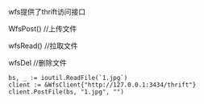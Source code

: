 wfs提供了thrift访问接口   <p/>
  WfsPost()    //上传文件 <p/>
  wfsRead()    //拉取文件 <p/>
  wfsDel       //删除文件 <p/>


   	bs, _ := ioutil.ReadFile(`1.jpg`)
	client := &WfsClient{"http://127.0.0.1:3434/thrift"}
	client.PostFile(bs, "1.jpg", "")
	
	